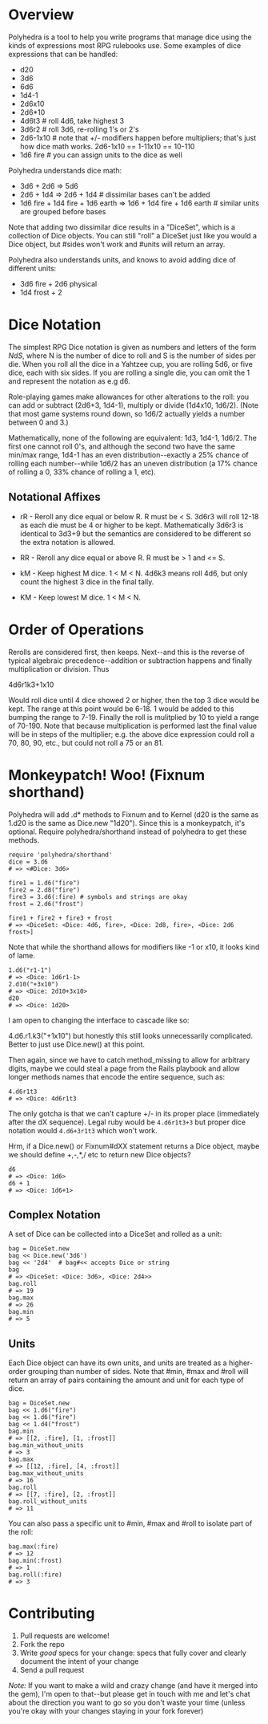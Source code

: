 # Overview

Polyhedra is a tool to help you write programs that manage dice using
the kinds of expressions most RPG rulebooks use. Some examples of dice
expressions that can be handled:

* d20
* 3d6
* 6d6
* 1d4-1
* 2d6x10
* 2d6*10
* 4d6t3     # roll 4d6, take highest 3
* 3d6r2     # roll 3d6, re-rolling 1's or 2's
* 2d6-1x10  # note that +/- modifiers happen before multipliers; that's just how dice math works. 2d6-1x10 == 1-11x10 == 10-110
* 1d6 fire  # you can assign units to the dice as well

Polyhedra understands dice math:

* 3d6 + 2d6 => 5d6
* 2d6 + 1d4 => 2d6 + 1d4 # dissimilar bases can't be added
* 1d6 fire + 1d4 fire + 1d6 earth => 1d6 + 1d4 fire + 1d6 earth # similar units are grouped before bases

Note that adding two dissimilar dice results in a "DiceSet", which is
a collection of Dice objects. You can still "roll" a DiceSet just like
you would a Dice object, but #sides won't work and #units will return
an array.

Polyhedra also understands units, and knows to avoid adding dice of
different units:

* 3d6 fire + 2d6 physical
* 1d4 frost + 2

# Dice Notation

The simplest RPG Dice notation is given as numbers and letters of the
form _NdS_, where N is the number of dice to roll and S is the number
of sides per die. When you roll all the dice in a Yahtzee cup, you are
rolling 5d6, or five dice, each with six sides. If you are rolling a
single die, you can omit the 1 and represent the notation as e.g d6.

Role-playing games make allowances for other alterations to the roll:
you can add or subtract (2d6+3, 1d4-1), multiply or divide (1d4x10,
1d6/2). (Note that most game systems round down, so 1d6/2 actually
yields a number between 0 and 3.)

Mathematically, none of the following are equivalent: 1d3, 1d4-1,
1d6/2. The first one cannot roll 0's, and although the second two have
the same min/max range, 1d4-1 has an even distribution--exactly a 25%
chance of rolling each number--while 1d6/2 has an uneven distribution
(a 17% chance of rolling a 0, 33% chance of rolling a 1, etc).

## Notational Affixes

* rR - Reroll any dice equal or below R. R must be < S. 3d6r3 will
  roll 12-18 as each die must be 4 or higher to be kept.
  Mathematically 3d6r3 is identical to 3d3+9 but the semantics are
  considered to be different so the extra notation is allowed.

* RR - Reroll any dice equal or above R. R must be > 1 and <= S.

* kM - Keep highest M dice. 1 < M < N. 4d6k3 means roll 4d6, but only
  count the highest 3 dice in the final tally.

* KM - Keep lowest M dice. 1 < M < N.



# Order of Operations

Rerolls are considered first, then keeps. Next--and this is the
reverse of typical algebraic precedence--addition or subtraction
happens and finally multiplication or division. Thus

  4d6r1k3+1x10

Would roll dice until 4 dice showed 2 or higher, then the top 3 dice
would be kept. The range at this point would be 6-18. 1 would be added
to this bumping the range to 7-19. Finally the roll is mulitplied by
10 to yield a range of 70-190. Note that because multiplication is
performed last the final value will be in steps of the multiplier;
e.g. the above dice expression could roll a 70, 80, 90, etc., but
could not roll a 75 or an 81.

# Monkeypatch! Woo! (Fixnum shorthand)

Polyhedra will add .d* methods to Fixnum and to Kernel (d20 is the same
as 1.d20 is the same as Dice.new "1d20"). Since this is a monkeypatch,
it's optional. Require polyhedra/shorthand instead of polyhedra to get
these methods.


    require 'polyhedra/shorthand'
    dice = 3.d6
    # => <#Dice: 3d6>

    fire1 = 1.d6("fire")
    fire2 = 2.d8("fire")
    fire3 = 3.d6(:fire) # symbols and strings are okay
    frost = 2.d6("frost")

    fire1 + fire2 + fire3 + frost
    # => <DiceSet: <Dice: 4d6, fire>, <Dice: 2d8, fire>, <Dice: 2d6 frost>]

Note that while the shorthand allows for modifiers like -1 or x10, it
looks kind of lame.

    1.d6("r1-1")
    # => <Dice: 1d6r1-1>
    2.d10("+3x10")
    # => <Dice: 2d10+3x10>
    d20
    # => <Dice: 1d20>

I am open to changing the interface to cascade like so:

4.d6.r1.k3("+1x10") but honestly this still looks unnecessarily
complicated. Better to just use Dice.new() at this point.

Then again, since we have to catch method_missing to allow for
arbitrary digits, maybe we could steal a page from the Rails playbook
and allow longer methods names that encode the entire sequence, such
as:

    4.d6r1t3
    # => <Dice: 4d6r1t3

The only gotcha is that we can't capture +/- in its proper place
(immediately after the dX sequence). Legal ruby would be `4.d6r1t3+3`
but proper dice notation would `4.d6+3r1t3` which won't work.

Hrm, if a Dice.new() or Fixnum#dXX statement returns a Dice object,
maybe we should define +,-,*,/ etc to return new Dice objects?

    d6
    # => <Dice: 1d6>
    d6 + 1
    # => <Dice: 1d6+1>


## Complex Notation

A set of Dice can be collected into a DiceSet and rolled as a unit:

    bag = DiceSet.new
    bag << Dice.new('3d6')
    bag << '2d4'  # bag#<< accepts Dice or string
    bag
    # => <DiceSet: <Dice: 3d6>, <Dice: 2d4>>
    bag.roll
    # => 19
    bag.max
    # => 26
    bag.min
    # => 5

## Units

Each Dice object can have its own units, and units are treated as a
higher-order grouping than number of sides. Note that #min, #max and #roll will
return an array of pairs containing the amount and unit for each type of dice.

    bag = DiceSet.new
    bag << 1.d6("fire")
    bag << 1.d6("fire")
    bag << 1.d4("frost")
    bag.min
    # => [[2, :fire], [1, :frost]]
    bag.min_without_units
    # => 3
    bag.max
    # => [[12, :fire], [4, :frost]]
    bag.max_without_units
    # => 16
    bag.roll
    # => [[7, :fire], [2, :frost]]
    bag.roll_without_units
    # => 11

You can also pass a specific unit to #min, #max and #roll to isolate
part of the roll:

    bag.max(:fire)
    # => 12
    bag.min(:frost)
    # => 1
    bag.roll(:fire)
    # => 3


# Contributing

1. Pull requests are welcome!
2. Fork the repo
3. Write _good_ specs for your change: specs that fully cover and
  clearly document the intent of your change
4. Send a pull request

*Note:* If you want to make a wild and crazy change (and have it
  merged into the gem), I'm open to that--but please get in touch with
  me and let's chat about the direction you want to go so you don't
  waste your time (unless you're okay with your changes staying in
  your fork forever)




